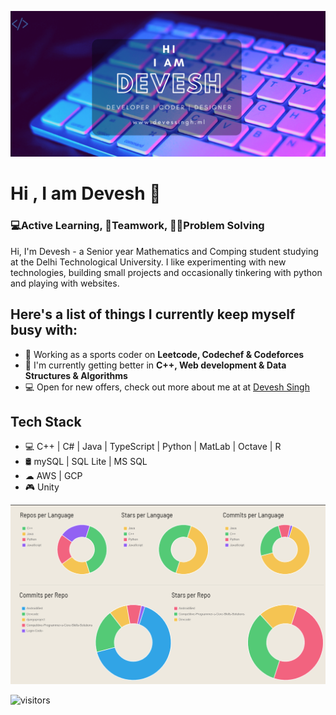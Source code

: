 ![Header](https://github.com/D3v3sh5ingh/D3v3sh5ingh/blob/master/Assets/banner.png)

# Hi , I am Devesh 👋

<h3>💻Active Learning, 🤝Teamwork, 👨‍💻Problem Solving</h3> 

Hi, I'm Devesh - a Senior year Mathematics and Comping student studying at the Delhi Technological University. I like experimenting with new technologies, building small projects and occasionally tinkering with python and playing with websites.

## Here's a list of things I currently keep myself busy with:
* 🌱 Working as a sports coder on **Leetcode, Codechef & Codeforces**
* 💼 I'm currently getting better in **C++, Web development & Data Structures & Algorithms**
* 💻 Open for new offers, check out more about me at at [Devesh Singh](http://www.deveshsingh.ml)

## Tech Stack
* 💻 C++ | C# | Java | TypeScript | Python | MatLab | Octave | R
* 🛢️ mySQL | SQL Lite | MS SQL
* ☁ AWS | GCP
* 🎮 Unity

![stats][]


[stats]: https://github.com/D3v3sh5ingh/D3v3sh5ingh/blob/master/Assets/stats.png


![visitors](https://visitor-badge.laobi.icu/badge?page_id=D3v3sh5ingh.D3v3sh5ingh)

